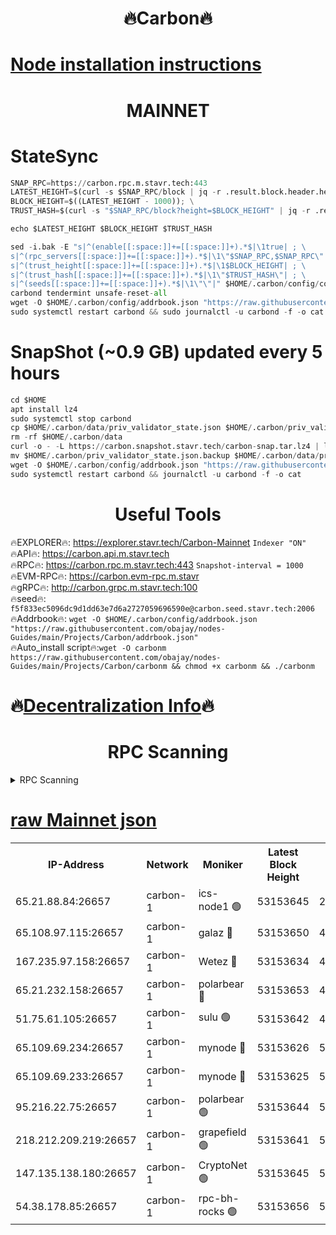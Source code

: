 <h1 align="center"> 🔥Carbon🔥</h1>

[Node installation instructions](https://github.com/obajay/nodes-Guides/tree/main/Projects/Carbon)
=
<h1 align="center"> MAINNET</h1>

# StateSync
```python
SNAP_RPC=https://carbon.rpc.m.stavr.tech:443
LATEST_HEIGHT=$(curl -s $SNAP_RPC/block | jq -r .result.block.header.height); \
BLOCK_HEIGHT=$((LATEST_HEIGHT - 1000)); \
TRUST_HASH=$(curl -s "$SNAP_RPC/block?height=$BLOCK_HEIGHT" | jq -r .result.block_id.hash)

echo $LATEST_HEIGHT $BLOCK_HEIGHT $TRUST_HASH

sed -i.bak -E "s|^(enable[[:space:]]+=[[:space:]]+).*$|\1true| ; \
s|^(rpc_servers[[:space:]]+=[[:space:]]+).*$|\1\"$SNAP_RPC,$SNAP_RPC\"| ; \
s|^(trust_height[[:space:]]+=[[:space:]]+).*$|\1$BLOCK_HEIGHT| ; \
s|^(trust_hash[[:space:]]+=[[:space:]]+).*$|\1\"$TRUST_HASH\"| ; \
s|^(seeds[[:space:]]+=[[:space:]]+).*$|\1\"\"|" $HOME/.carbon/config/config.toml
carbond tendermint unsafe-reset-all
wget -O $HOME/.carbon/config/addrbook.json "https://raw.githubusercontent.com/obajay/nodes-Guides/main/Projects/Carbon/addrbook.json"
sudo systemctl restart carbond && sudo journalctl -u carbond -f -o cat
```
# SnapShot (~0.9 GB) updated every 5 hours
```python
cd $HOME
apt install lz4
sudo systemctl stop carbond
cp $HOME/.carbon/data/priv_validator_state.json $HOME/.carbon/priv_validator_state.json.backup
rm -rf $HOME/.carbon/data
curl -o - -L https://carbon.snapshot.stavr.tech/carbon-snap.tar.lz4 | lz4 -c -d - | tar -x -C $HOME/.carbon --strip-components 2
mv $HOME/.carbon/priv_validator_state.json.backup $HOME/.carbon/data/priv_validator_state.json
wget -O $HOME/.carbon/config/addrbook.json "https://raw.githubusercontent.com/obajay/nodes-Guides/main/Projects/Carbon/addrbook.json"
sudo systemctl restart carbond && journalctl -u carbond -f -o cat
```

 <h1 align="center"> Useful Tools</h1>

🔥EXPLORER🔥:     https://explorer.stavr.tech/Carbon-Mainnet        `Indexer "ON"` \
🔥API🔥:          https://carbon.api.m.stavr.tech \
🔥RPC🔥:          https://carbon.rpc.m.stavr.tech:443              `Snapshot-interval = 1000` \
🔥EVM-RPC🔥:      https://carbon.evm-rpc.m.stavr \
🔥gRPC🔥:         http://carbon.grpc.m.stavr.tech:100 \
🔥seed🔥:      `f5f833ec5096dc9d1dd63e7d6a2727059696590e@carbon.seed.stavr.tech:2006` \
🔥Addrbook🔥:  `wget -O $HOME/.carbon/config/addrbook.json "https://raw.githubusercontent.com/obajay/nodes-Guides/main/Projects/Carbon/addrbook.json"` \
🔥Auto_install script🔥:`wget -O carbonm https://raw.githubusercontent.com/obajay/nodes-Guides/main/Projects/Carbon/carbonm && chmod +x carbonm && ./carbonm`

🔥[Decentralization Info](https://github.com/obajay/StateSync-snapshots/tree/main/Projects/Carbon/Decentralization)🔥
=
<h1 align="center"> RPC Scanning</h1>

<details>
<summary>RPC Scanning</summary>

<h2 align="center"> We scan nodes in real time every 4 hours. And we provide the final result of RPC endpoints.
We cannot influence the operation of these nodes in any way. </h2>


```python
If Voting Power is higher than 0 --> then the Node is a validator of the network and may be subject to attack and be a potential threat to the chain.
```
```python
We marked such validators with a red symbol
```

</details>

[raw Mainnet json](https://rpc-check.carbonm.stavr.tech/carbonm/rpc-carbonm-result.json)
=


<table><tr><th>IP-Address</th><th>Network</th><th>Moniker</th><th>Latest Block Height</th><th>Earliest Block Height</th><th>Catching Up</th><th>Tx Index</th><th>Voting Power</th><th>Scan Time</th></tr><tr><td>65.21.88.84:26657</td><td>carbon-1</td><td>ics-node1 🟢</td><td>53153645</td><td>21164241</td><td>False</td><td>off</td><td>0</td><td>2024-02-02T08:10:26.605424613UTC</td></tr><tr><td>65.108.97.115:26657</td><td>carbon-1</td><td>galaz 🔴</td><td>53153650</td><td>47374001</td><td>False</td><td>on</td><td>11237792142</td><td>2024-02-02T08:10:37.518365569UTC</td></tr><tr><td>167.235.97.158:26657</td><td>carbon-1</td><td>Wetez 🔴</td><td>53153634</td><td>48067570</td><td>False</td><td>on</td><td>1330715136</td><td>2024-02-02T08:10:01.523890571UTC</td></tr><tr><td>65.21.232.158:26657</td><td>carbon-1</td><td>polarbear 🔴</td><td>53153653</td><td>48126001</td><td>False</td><td>on</td><td>10881702715</td><td>2024-02-02T08:10:46.058601911UTC</td></tr><tr><td>51.75.61.105:26657</td><td>carbon-1</td><td>sulu 🟢</td><td>53153642</td><td>48742001</td><td>False</td><td>on</td><td>0</td><td>2024-02-02T08:10:17.723171525UTC</td></tr><tr><td>65.109.69.234:26657</td><td>carbon-1</td><td>mynode 🔴</td><td>53153626</td><td>50560001</td><td>False</td><td>off</td><td>12849694102</td><td>2024-02-02T08:09:40.971923088UTC</td></tr><tr><td>65.109.69.233:26657</td><td>carbon-1</td><td>mynode 🔴</td><td>53153625</td><td>50610001</td><td>False</td><td>off</td><td>8704865966</td><td>2024-02-02T08:09:40.658632734UTC</td></tr><tr><td>95.216.22.75:26657</td><td>carbon-1</td><td>polarbear 🟢</td><td>53153644</td><td>52338001</td><td>False</td><td>on</td><td>0</td><td>2024-02-02T08:10:24.249430677UTC</td></tr><tr><td>218.212.209.219:26657</td><td>carbon-1</td><td>grapefield 🟢</td><td>53153641</td><td>52371001</td><td>False</td><td>on</td><td>0</td><td>2024-02-02T08:10:15.356397355UTC</td></tr><tr><td>147.135.138.180:26657</td><td>carbon-1</td><td>CryptoNet 🟢</td><td>53153645</td><td>52934001</td><td>False</td><td>on</td><td>0</td><td>2024-02-02T08:10:26.880369050UTC</td></tr><tr><td>54.38.178.85:26657</td><td>carbon-1</td><td>rpc-bh-rocks 🟢</td><td>53153656</td><td>53130001</td><td>False</td><td>on</td><td>0</td><td>2024-02-02T08:10:50.460091685UTC</td></tr></table>
